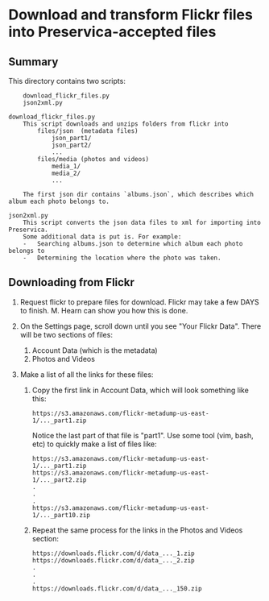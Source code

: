 
# Download and transform Flickr files into Preservica-accepted files

## Summary

This directory contains two scripts:
```
	download_flickr_files.py
	json2xml.py
```

```
download_flickr_files.py
	This script downloads and unzips folders from flickr into
		files/json	(metadata files)
			json_part1/
			json_part2/
			...
		files/media	(photos and videos)
			media_1/
			media_2/
			...

	The first json dir contains `albums.json`, which describes which album each photo belongs to.

json2xml.py
	This script converts the json data files to xml for importing into Preservica.
	Some additional data is put is. For example:
	-	Searching albums.json to determine which album each photo belongs to
	-	Determining the location where the photo was taken.
```

## Downloading from Flickr

1.	Request flickr to prepare files for download. Flickr may take a few DAYS to finish. M. Hearn can show you how this is done.

2.	On the Settings page, scroll down until you see "Your Flickr Data". There will be two sections of files:
	1.	Account Data (which is the metadata)
	2.	Photos and Videos

3.	Make a list of all the links for these files:
	1.	Copy the first link in Account Data, which will look something like this:
		```
		https://s3.amazonaws.com/flickr-metadump-us-east-1/..._part1.zip
		```

		Notice the last part of that file is "part1".
		Use some tool (vim, bash, etc) to quickly make a list of files like:
		```
		https://s3.amazonaws.com/flickr-metadump-us-east-1/..._part1.zip
		https://s3.amazonaws.com/flickr-metadump-us-east-1/..._part2.zip
		.
		.
		.
		https://s3.amazonaws.com/flickr-metadump-us-east-1/..._part10.zip
		```

	2.	Repeat the same process for the links in the Photos and Videos section:
		```
		https://downloads.flickr.com/d/data_..._1.zip
		https://downloads.flickr.com/d/data_..._2.zip
		.
		.
		.
		https://downloads.flickr.com/d/data_..._150.zip
		```
